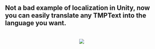 ## Not a bad example of localization in Unity, now you can easily translate any TMPText into the language you want.
<h1 align="center"><img src="https://user-images.githubusercontent.com/89748954/163430129-28e4cc22-5343-4ccf-ab16-15809122cd0b.png"></a>
